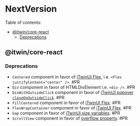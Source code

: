 # NextVersion <!-- omit from toc -->

Table of contents:

- [@itwin/core-react](#itwincore-react)
  - [Deprecations](#deprecations)

## @itwin/core-react

### Deprecations

- `Centered` component in favor of [iTwinUI Flex](https://itwinui.bentley.com/docs/flex), i.e. `<Flex justifyContent="center" />`. #PR
- `Div` component in favor of HTMLDivElement i.e. `<div />`. #PR
- `DivWithOutsideClick` component in favor of [iTwinUI popover `closeOnOutsideClick`](https://itwinui.bentley.com/docs/popover). #PR
- `FillCentered` component in favor of [iTwinUI Flex](https://itwinui.bentley.com/docs/flex). #PR
- `FlexWrapContainer` component in favor of [iTwinUI Flex](https://itwinui.bentley.com/docs/flex). #PR
- `Gap` component in favor of [iTwinUI size variables](https://itwinui.bentley.com/docs/variables#size). #PR
- `ScrollView` component in favor of [overflow property](https://developer.mozilla.org/en-US/docs/Web/CSS/overflow). #PR
